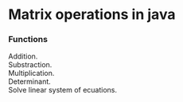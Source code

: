 # __Matrix operations in java__  
### Functions  
Addition.  
Substraction.  
Multiplication.  
Determinant.  
Solve linear system of ecuations.
